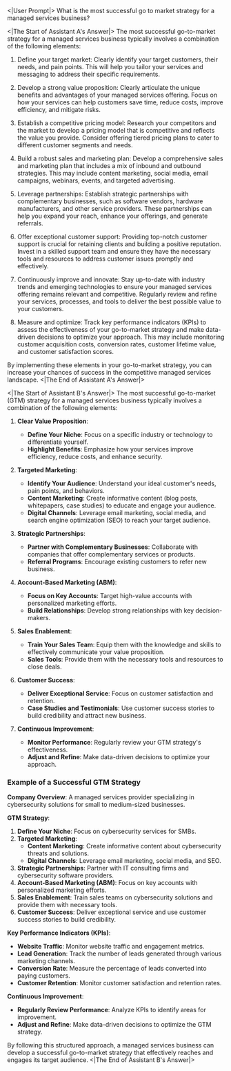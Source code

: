 <|User Prompt|>
What is the most successful go to market strategy for a managed services business?

<|The Start of Assistant A's Answer|>
The most successful go-to-market strategy for a managed services business typically involves a combination of the following elements:

1. Define your target market: Clearly identify your target customers, their needs, and pain points. This will help you tailor your services and messaging to address their specific requirements.

2. Develop a strong value proposition: Clearly articulate the unique benefits and advantages of your managed services offering. Focus on how your services can help customers save time, reduce costs, improve efficiency, and mitigate risks.

3. Establish a competitive pricing model: Research your competitors and the market to develop a pricing model that is competitive and reflects the value you provide. Consider offering tiered pricing plans to cater to different customer segments and needs.

4. Build a robust sales and marketing plan: Develop a comprehensive sales and marketing plan that includes a mix of inbound and outbound strategies. This may include content marketing, social media, email campaigns, webinars, events, and targeted advertising.

5. Leverage partnerships: Establish strategic partnerships with complementary businesses, such as software vendors, hardware manufacturers, and other service providers. These partnerships can help you expand your reach, enhance your offerings, and generate referrals.

6. Offer exceptional customer support: Providing top-notch customer support is crucial for retaining clients and building a positive reputation. Invest in a skilled support team and ensure they have the necessary tools and resources to address customer issues promptly and effectively.

7. Continuously improve and innovate: Stay up-to-date with industry trends and emerging technologies to ensure your managed services offering remains relevant and competitive. Regularly review and refine your services, processes, and tools to deliver the best possible value to your customers.

8. Measure and optimize: Track key performance indicators (KPIs) to assess the effectiveness of your go-to-market strategy and make data-driven decisions to optimize your approach. This may include monitoring customer acquisition costs, conversion rates, customer lifetime value, and customer satisfaction scores.

By implementing these elements in your go-to-market strategy, you can increase your chances of success in the competitive managed services landscape.
<|The End of Assistant A's Answer|>

<|The Start of Assistant B's Answer|>
The most successful go-to-market (GTM) strategy for a managed services business typically involves a combination of the following elements:

1. **Clear Value Proposition**:
   - **Define Your Niche**: Focus on a specific industry or technology to differentiate yourself.
   - **Highlight Benefits**: Emphasize how your services improve efficiency, reduce costs, and enhance security.

2. **Targeted Marketing**:
   - **Identify Your Audience**: Understand your ideal customer's needs, pain points, and behaviors.
   - **Content Marketing**: Create informative content (blog posts, whitepapers, case studies) to educate and engage your audience.
   - **Digital Channels**: Leverage email marketing, social media, and search engine optimization (SEO) to reach your target audience.

3. **Strategic Partnerships**:
   - **Partner with Complementary Businesses**: Collaborate with companies that offer complementary services or products.
   - **Referral Programs**: Encourage existing customers to refer new business.

4. **Account-Based Marketing (ABM)**:
   - **Focus on Key Accounts**: Target high-value accounts with personalized marketing efforts.
   - **Build Relationships**: Develop strong relationships with key decision-makers.

5. **Sales Enablement**:
   - **Train Your Sales Team**: Equip them with the knowledge and skills to effectively communicate your value proposition.
   - **Sales Tools**: Provide them with the necessary tools and resources to close deals.

6. **Customer Success**:
   - **Deliver Exceptional Service**: Focus on customer satisfaction and retention.
   - **Case Studies and Testimonials**: Use customer success stories to build credibility and attract new business.

7. **Continuous Improvement**:
   - **Monitor Performance**: Regularly review your GTM strategy's effectiveness.
   - **Adjust and Refine**: Make data-driven decisions to optimize your approach.

### Example of a Successful GTM Strategy

**Company Overview**: A managed services provider specializing in cybersecurity solutions for small to medium-sized businesses.

**GTM Strategy**:

1. **Define Your Niche**: Focus on cybersecurity services for SMBs.
2. **Targeted Marketing**:
   - **Content Marketing**: Create informative content about cybersecurity threats and solutions.
   - **Digital Channels**: Leverage email marketing, social media, and SEO.
3. **Strategic Partnerships**: Partner with IT consulting firms and cybersecurity software providers.
4. **Account-Based Marketing (ABM)**: Focus on key accounts with personalized marketing efforts.
5. **Sales Enablement**: Train sales teams on cybersecurity solutions and provide them with necessary tools.
6. **Customer Success**: Deliver exceptional service and use customer success stories to build credibility.

**Key Performance Indicators (KPIs)**:

- **Website Traffic**: Monitor website traffic and engagement metrics.
- **Lead Generation**: Track the number of leads generated through various marketing channels.
- **Conversion Rate**: Measure the percentage of leads converted into paying customers.
- **Customer Retention**: Monitor customer satisfaction and retention rates.

**Continuous Improvement**:

- **Regularly Review Performance**: Analyze KPIs to identify areas for improvement.
- **Adjust and Refine**: Make data-driven decisions to optimize the GTM strategy.

By following this structured approach, a managed services business can develop a successful go-to-market strategy that effectively reaches and engages its target audience.
<|The End of Assistant B's Answer|>